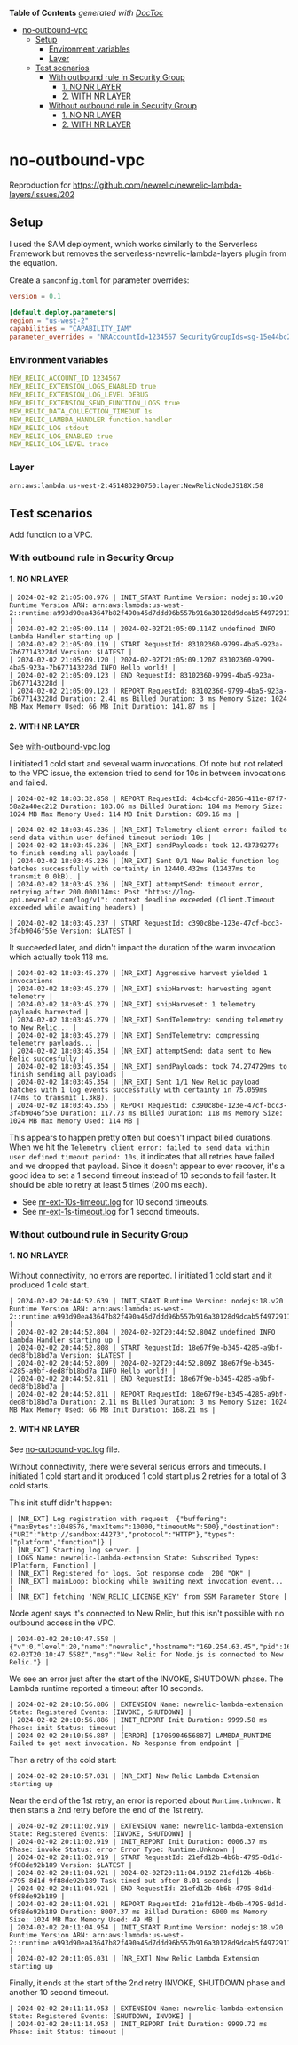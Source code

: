 <!-- START doctoc generated TOC please keep comment here to allow auto update -->
<!-- DON'T EDIT THIS SECTION, INSTEAD RE-RUN doctoc TO UPDATE -->
**Table of Contents**  *generated with [DocToc](https://github.com/thlorenz/doctoc)*

- [no-outbound-vpc](#no-outbound-vpc)
  - [Setup](#setup)
    - [Environment variables](#environment-variables)
    - [Layer](#layer)
  - [Test scenarios](#test-scenarios)
    - [With outbound rule in Security Group](#with-outbound-rule-in-security-group)
      - [1. NO NR LAYER](#1-no-nr-layer)
      - [2. WITH NR LAYER](#2-with-nr-layer)
    - [Without outbound rule in Security Group](#without-outbound-rule-in-security-group)
      - [1. NO NR LAYER](#1-no-nr-layer-1)
      - [2. WITH NR LAYER](#2-with-nr-layer-1)

<!-- END doctoc generated TOC please keep comment here to allow auto update -->

# no-outbound-vpc

Reproduction for https://github.com/newrelic/newrelic-lambda-layers/issues/202

## Setup

I used the SAM deployment, which works similarly to the Serverless Framework but removes the serverless-newrelic-lambda-layers plugin from the equation.

Create a `samconfig.toml` for parameter overrides:

```toml
version = 0.1

[default.deploy.parameters]
region = "us-west-2"
capabilities = "CAPABILITY_IAM"
parameter_overrides = "NRAccountId=1234567 SecurityGroupIds=sg-15e44bc2831259619 SubnetIds=subnet-ffe5fb9254e5533e9,subnet-b38b3e8d28805c14a"
```

### Environment variables

```yaml
NEW_RELIC_ACCOUNT_ID 1234567
NEW_RELIC_EXTENSION_LOGS_ENABLED true
NEW_RELIC_EXTENSION_LOG_LEVEL DEBUG
NEW_RELIC_EXTENSION_SEND_FUNCTION_LOGS true
NEW_RELIC_DATA_COLLECTION_TIMEOUT 1s
NEW_RELIC_LAMBDA_HANDLER function.handler
NEW_RELIC_LOG stdout
NEW_RELIC_LOG_ENABLED true
NEW_RELIC_LOG_LEVEL trace
```

### Layer

```sh
arn:aws:lambda:us-west-2:451483290750:layer:NewRelicNodeJS18X:58
```

## Test scenarios

Add function to a VPC.

### With outbound rule in Security Group

#### 1. NO NR LAYER

```log
| 2024-02-02 21:05:08.976 | INIT_START Runtime Version: nodejs:18.v20 Runtime Version ARN: arn:aws:lambda:us-west-2::runtime:a993d90ea43647b82f490a45d7ddd96b557b916a30128d9dcab5f4972911ec0f |
| 2024-02-02 21:05:09.114 | 2024-02-02T21:05:09.114Z undefined INFO Lambda Handler starting up |
| 2024-02-02 21:05:09.119 | START RequestId: 83102360-9799-4ba5-923a-7b677143228d Version: $LATEST |
| 2024-02-02 21:05:09.120 | 2024-02-02T21:05:09.120Z 83102360-9799-4ba5-923a-7b677143228d INFO Hello world! |
| 2024-02-02 21:05:09.123 | END RequestId: 83102360-9799-4ba5-923a-7b677143228d |
| 2024-02-02 21:05:09.123 | REPORT RequestId: 83102360-9799-4ba5-923a-7b677143228d Duration: 2.41 ms Billed Duration: 3 ms Memory Size: 1024 MB Max Memory Used: 66 MB Init Duration: 141.87 ms |
```

#### 2. WITH NR LAYER

See [with-outbound-vpc.log](./log-results/with-outbound-vpc.log)

I initiated 1 cold start and several warm invocations. Of note but not related to the VPC issue, the extension tried to send for 10s in between invocations and failed.

```log
| 2024-02-02 18:03:32.858 | REPORT RequestId: 4cb4ccfd-2856-411e-87f7-58a2a40ec212 Duration: 183.06 ms Billed Duration: 184 ms Memory Size: 1024 MB Max Memory Used: 114 MB Init Duration: 609.16 ms |

| 2024-02-02 18:03:45.236 | [NR_EXT] Telemetry client error: failed to send data within user defined timeout period: 10s |
| 2024-02-02 18:03:45.236 | [NR_EXT] sendPayloads: took 12.43739277s to finish sending all payloads |
| 2024-02-02 18:03:45.236 | [NR_EXT] Sent 0/1 New Relic function log batches successfully with certainty in 12440.432ms (12437ms to transmit 0.0kB). |
| 2024-02-02 18:03:45.236 | [NR_EXT] attemptSend: timeout error, retrying after 200.000114ms: Post "https://log-api.newrelic.com/log/v1": context deadline exceeded (Client.Timeout exceeded while awaiting headers) |

| 2024-02-02 18:03:45.237 | START RequestId: c390c8be-123e-47cf-bcc3-3f4b9046f55e Version: $LATEST |
```

It succeeded later, and didn't impact the duration of the warm invocation which actually took 118 ms.

```log
| 2024-02-02 18:03:45.279 | [NR_EXT] Aggressive harvest yielded 1 invocations |
| 2024-02-02 18:03:45.279 | [NR_EXT] shipHarvest: harvesting agent telemetry |
| 2024-02-02 18:03:45.279 | [NR_EXT] shipHarveset: 1 telemetry payloads harvested |
| 2024-02-02 18:03:45.279 | [NR_EXT] SendTelemetry: sending telemetry to New Relic... |
| 2024-02-02 18:03:45.279 | [NR_EXT] SendTelemetry: compressing telemetry payloads... |
| 2024-02-02 18:03:45.354 | [NR_EXT] attemptSend: data sent to New Relic succesfully |
| 2024-02-02 18:03:45.354 | [NR_EXT] sendPayloads: took 74.274729ms to finish sending all payloads |
| 2024-02-02 18:03:45.354 | [NR_EXT] Sent 1/1 New Relic payload batches with 1 log events successfully with certainty in 75.059ms (74ms to transmit 1.3kB). |
| 2024-02-02 18:03:45.355 | REPORT RequestId: c390c8be-123e-47cf-bcc3-3f4b9046f55e Duration: 117.73 ms Billed Duration: 118 ms Memory Size: 1024 MB Max Memory Used: 114 MB |
```

This appears to happen pretty often but doesn't impact billed durations. When we hit the `Telemetry client error: failed to send data within user defined timeout period: 10s`, it indicates that all retries have failed and we dropped that payload. Since it doesn't appear to ever recover, it's a good idea to set a 1 second timeout instead of 10 seconds to fail faster. It should be able to retry at least 5 times (200 ms each).

- See [nr-ext-10s-timeout.log](./log-results/nr-ext-10s-timeout.log) for 10 second timeouts.
- See [nr-ext-1s-timeout.log](./log-results/nr-ext-1s-timeout.log) for 1 second timeouts.

### Without outbound rule in Security Group

#### 1. NO NR LAYER

Without connectivity, no errors are reported. I initiated 1 cold start and it produced 1 cold start.

```log
| 2024-02-02 20:44:52.639 | INIT_START Runtime Version: nodejs:18.v20 Runtime Version ARN: arn:aws:lambda:us-west-2::runtime:a993d90ea43647b82f490a45d7ddd96b557b916a30128d9dcab5f4972911ec0f |
| 2024-02-02 20:44:52.804 | 2024-02-02T20:44:52.804Z undefined INFO Lambda Handler starting up |
| 2024-02-02 20:44:52.808 | START RequestId: 18e67f9e-b345-4285-a9bf-ded8fb18bd7a Version: $LATEST |
| 2024-02-02 20:44:52.809 | 2024-02-02T20:44:52.809Z 18e67f9e-b345-4285-a9bf-ded8fb18bd7a INFO Hello world! |
| 2024-02-02 20:44:52.811 | END RequestId: 18e67f9e-b345-4285-a9bf-ded8fb18bd7a |
| 2024-02-02 20:44:52.811 | REPORT RequestId: 18e67f9e-b345-4285-a9bf-ded8fb18bd7a Duration: 2.11 ms Billed Duration: 3 ms Memory Size: 1024 MB Max Memory Used: 66 MB Init Duration: 168.21 ms |
```

#### 2. WITH NR LAYER

See [no-outbound-vpc.log](./log-results/no-outbound-vpc.log) file.

Without connectivity, there were several serious errors and timeouts. I initiated 1 cold start and it produced 1 cold start plus 2 retries for a total of 3 cold starts.

This init stuff didn't happen:

```log
| [NR_EXT] Log registration with request  {"buffering":{"maxBytes":1048576,"maxItems":10000,"timeoutMs":500},"destination":{"URI":"http://sandbox:44273","protocol":"HTTP"},"types":["platform","function"]} |
| [NR_EXT] Starting log server. |
| LOGS Name: newrelic-lambda-extension State: Subscribed Types: [Platform, Function] |
| [NR_EXT] Registered for logs. Got response code  200 "OK" |
| [NR_EXT] mainLoop: blocking while awaiting next invocation event... |
| [NR_EXT] fetching 'NEW_RELIC_LICENSE_KEY' from SSM Parameter Store |
```

Node agent says it's connected to New Relic, but this isn't possible with no outbound access in the VPC.

```log
| 2024-02-02 20:10:47.558 | {"v":0,"level":20,"name":"newrelic","hostname":"169.254.63.45","pid":16,"time":"2024-02-02T20:10:47.558Z","msg":"New Relic for Node.js is connected to New Relic."} |
```

We see an error just after the start of the INVOKE, SHUTDOWN phase. The Lambda runtime reported a timeout after 10 seconds.

```log
| 2024-02-02 20:10:56.886 | EXTENSION Name: newrelic-lambda-extension State: Registered Events: [INVOKE, SHUTDOWN] |
| 2024-02-02 20:10:56.886 | INIT_REPORT Init Duration: 9999.58 ms Phase: init Status: timeout |
| 2024-02-02 20:10:56.887 | [ERROR] [1706904656887] LAMBDA_RUNTIME Failed to get next invocation. No Response from endpoint |
```

Then a retry of the cold start:

```log
| 2024-02-02 20:10:57.031 | [NR_EXT] New Relic Lambda Extension starting up |
```

Near the end of the 1st retry, an error is reported about `Runtime.Unknown`. It then starts a 2nd retry before the end of the 1st retry.

```log
| 2024-02-02 20:11:02.919 | EXTENSION Name: newrelic-lambda-extension State: Registered Events: [INVOKE, SHUTDOWN] |
| 2024-02-02 20:11:02.919 | INIT_REPORT Init Duration: 6006.37 ms Phase: invoke Status: error Error Type: Runtime.Unknown |
| 2024-02-02 20:11:02.919 | START RequestId: 21efd12b-4b6b-4795-8d1d-9f88de92b189 Version: $LATEST |
| 2024-02-02 20:11:04.921 | 2024-02-02T20:11:04.919Z 21efd12b-4b6b-4795-8d1d-9f88de92b189 Task timed out after 8.01 seconds |
| 2024-02-02 20:11:04.921 | END RequestId: 21efd12b-4b6b-4795-8d1d-9f88de92b189 |
| 2024-02-02 20:11:04.921 | REPORT RequestId: 21efd12b-4b6b-4795-8d1d-9f88de92b189 Duration: 8007.37 ms Billed Duration: 6000 ms Memory Size: 1024 MB Max Memory Used: 49 MB |
| 2024-02-02 20:11:04.954 | INIT_START Runtime Version: nodejs:18.v20 Runtime Version ARN: arn:aws:lambda:us-west-2::runtime:a993d90ea43647b82f490a45d7ddd96b557b916a30128d9dcab5f4972911ec0f |
| 2024-02-02 20:11:05.031 | [NR_EXT] New Relic Lambda Extension starting up |
```

Finally, it ends at the start of the 2nd retry INVOKE, SHUTDOWN phase and another 10 second timeout.

```log
| 2024-02-02 20:11:14.953 | EXTENSION Name: newrelic-lambda-extension State: Registered Events: [SHUTDOWN, INVOKE] |
| 2024-02-02 20:11:14.953 | INIT_REPORT Init Duration: 9999.72 ms Phase: init Status: timeout |
```
